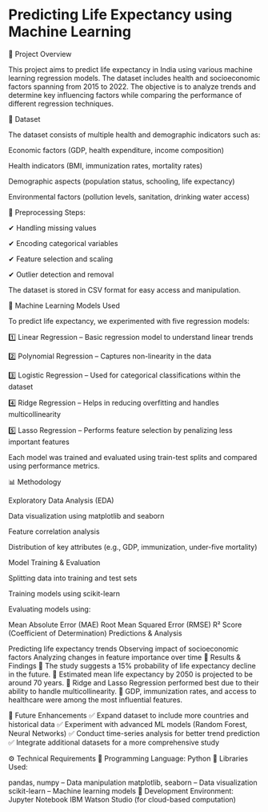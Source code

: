 # Predicting Life Expectancy using Machine Learning

📌 Project Overview

This project aims to predict life expectancy in India using various machine learning regression models. The dataset includes health and socioeconomic factors spanning from 2015 to 2022. The objective is to analyze trends and determine key influencing factors while comparing the performance of different regression techniques.

📂 Dataset

The dataset consists of multiple health and demographic indicators such as:

Economic factors (GDP, health expenditure, income composition)

Health indicators (BMI, immunization rates, mortality rates)

Demographic aspects (population status, schooling, life expectancy)

Environmental factors (pollution levels, sanitation, drinking water access)

📌 Preprocessing Steps:

✔ Handling missing values

✔ Encoding categorical variables

✔ Feature selection and scaling

✔ Outlier detection and removal

The dataset is stored in CSV format for easy access and manipulation.

🔬 Machine Learning Models Used

To predict life expectancy, we experimented with five regression models:

1️⃣ Linear Regression – Basic regression model to understand linear trends

2️⃣ Polynomial Regression – Captures non-linearity in the data

3️⃣ Logistic Regression – Used for categorical classifications within the dataset

4️⃣ Ridge Regression – Helps in reducing overfitting and handles multicollinearity

5️⃣ Lasso Regression – Performs feature selection by penalizing less important features

Each model was trained and evaluated using train-test splits and compared using performance metrics.

📊 Methodology

Exploratory Data Analysis (EDA)

Data visualization using matplotlib and seaborn

Feature correlation analysis

Distribution of key attributes (e.g., GDP, immunization, under-five mortality)

Model Training & Evaluation

Splitting data into training and test sets

Training models using scikit-learn

Evaluating models using:

Mean Absolute Error (MAE)
Root Mean Squared Error (RMSE)
R² Score (Coefficient of Determination)
Predictions & Analysis

Predicting life expectancy trends
Observing impact of socioeconomic factors
Analyzing changes in feature importance over time
🚀 Results & Findings
🔹 The study suggests a 15% probability of life expectancy decline in the future.
🔹 Estimated mean life expectancy by 2050 is projected to be around 70 years.
🔹 Ridge and Lasso Regression performed best due to their ability to handle multicollinearity.
🔹 GDP, immunization rates, and access to healthcare were among the most influential features.

🔮 Future Enhancements
✅ Expand dataset to include more countries and historical data
✅ Experiment with advanced ML models (Random Forest, Neural Networks)
✅ Conduct time-series analysis for better trend prediction
✅ Integrate additional datasets for a more comprehensive study

⚙ Technical Requirements
🔹 Programming Language: Python
🔹 Libraries Used:

pandas, numpy – Data manipulation
matplotlib, seaborn – Data visualization
scikit-learn – Machine learning models
🔹 Development Environment:
Jupyter Notebook
IBM Watson Studio (for cloud-based computation)

